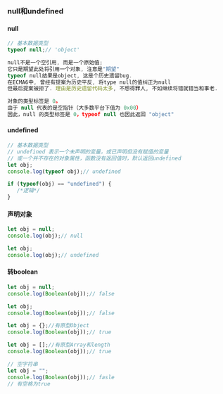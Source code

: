 ### null和undefined

#### null

```js
// 基本数据类型
typeof null;// 'object'
```

```js
null不是一个空引用, 而是一个原始值; 
它只是期望此处将引用一个对象, 注意是"期望" 
typeof null结果是object, 这是个历史遗留bug. 
在ECMA6中, 曾经有提案为历史平反, 将type null的值纠正为null
但最后提案被拒了. 理由是历史遗留代码太多, 不想得罪人, 不如继续将错就错当和事老.
```

```js
对象的类型标签是 0。
由于 null 代表的是空指针（大多数平台下值为 0x00）
因此，null 的类型标签是 0，typeof null 也因此返回 "object"
```

#### undefined

```js
// 基本数据类型
// undefined 表示一个未声明的变量，或已声明但没有赋值的变量
// 或一个并不存在的对象属性，函数没有返回值时，默认返回undefined
let obj;
console.log(typeof obj);// undefined

if (typeof(obj) == "undefined") { 
   /*逻辑*/ 
}   
```

#### 声明对象

```js
let obj = null;
console.log(obj);// null

let obj;
console.log(obj);// undefined
```

#### 转boolean

```js
let obj = null;
console.log(Boolean(obj));// false

let obj;
console.log(Boolean(obj));// false
```

```js
let obj = {};//有原型Object
console.log(Boolean(obj));// true

let obj = [];//有原型Array和length
console.log(Boolean(obj));// true
```

```js
// 空字符串
let obj = "";
console.log(Boolean(obj));// fasle
// 有空格为true
```

